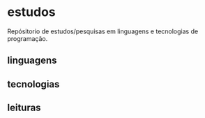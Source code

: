 # estudos
Repósitorio de estudos/pesquisas em linguagens e tecnologias de programação.

## linguagens

## tecnologias

## leituras
